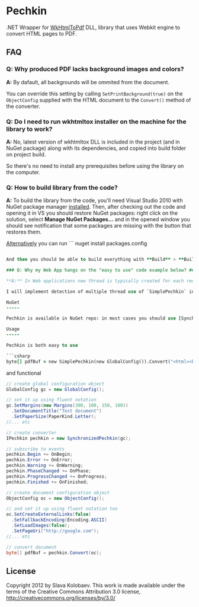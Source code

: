 Pechkin
=======

.NET Wrapper for [WkHtmlToPdf](http://github.com/antialize/wkhtmltopdf) DLL, library that uses Webkit engine to convert HTML pages to PDF.

FAQ
---

### Q: Why produced PDF lacks background images and colors? ###

**A:** By dafault, all backgrounds will be ommited from the document.

You can override this setting by calling `SetPrintBackground(true)` on the `ObjectConfig` supplied with the HTML document to the `Convert()` method of the converter.

### Q: Do I need to run wkhtmltox installer on the machine for the library to work? ###

**A:** No, latest version of wkhtmltox DLL is included in the project (and in NuGet package) along with its dependencies, and copied into build folder on project build.

So there's no need to install any prerequisites before using the library on the computer.

### Q: How to build library from the code? ###

**A:** To build the library from the code, you'll need Visual Studio 2010 with NuGet package manager [installed](http://docs.nuget.org/docs/start-here/installing-nuget). Then, after checking out the code and opening it in VS you should restore NuGet packages: right click on the solution, select **Manage NuGet Packages...** and in the opened window you should see notification that some packages are missing with the button that restores them.

[Alternatively](http://stackoverflow.com/questions/6876732/how-do-i-get-nuget-to-install-update-all-the-packages-in-the-packages-config) you can run ```
nuget install packages.config
``` for every project in the solution. (Two test projects with xunit, others supporting Common.Logging.)

And then you should be able to build everything with **Build** > **Build Solution** menu item.

### Q: Why my Web App hangs on the "easy to use" code example below? ###

**A:** In Web applications new thread is typically created for each request processed. `SimplePechkin` is designed to work only within one thread, even if you create another object for every thread, so you should use `SynchronizedPechkin` instead. Just install another NuGet package and change every occurence of `SimplePechkin` to `SynchronizedPechkin`, that's it.

I will implement detection of multiple thread use of `SimplePechkin` in the future and there will be exception thrown in that case.

NuGet
-----

Pechkin is available in NuGet repo: in most cases you should use [SynchronizedPechkin](https://nuget.org/packages/Pechkin.Synchronized) as it protects multithreaded code from crashing the lib. But for simple usage from one thread, you can use [SimplePechkin](https://nuget.org/packages/Pechkin) directly.

Usage
-----

Pechkin is both easy to use

```csharp
byte[] pdfBuf = new SimplePechkin(new GlobalConfig()).Convert("<html><body><h1>Hello world!</h1></body></html>");
```

and functional

```csharp
// create global configuration object
GlobalConfig gc = new GlobalConfig();

// set it up using fluent notation
gc.SetMargins(new Margins(300, 100, 150, 100))
  .SetDocumentTitle("Test document")
  .SetPaperSize(PaperKind.Letter);
//... etc

// create converter
IPechkin pechkin = new SynchronizedPechkin(gc);

// subscribe to events
pechkin.Begin += OnBegin;
pechkin.Error += OnError;
pechkin.Warning += OnWarning;
pechkin.PhaseChanged += OnPhase;
pechkin.ProgressChanged += OnProgress;
pechkin.Finished += OnFinished;

// create document configuration object
ObjectConfig oc = new ObjectConfig();

// and set it up using fluent notation too
oc.SetCreateExternalLinks(false)
  .SetFallbackEncoding(Encoding.ASCII)
  .SetLoadImages(false);
  .SetPageUri("http://google.com");
//... etc

// convert document
byte[] pdfBuf = pechkin.Convert(oc);
```

License
-------

Copyright 2012 by Slava Kolobaev. This work is made available under the terms of the Creative Commons Attribution 3.0 license, http://creativecommons.org/licenses/by/3.0/